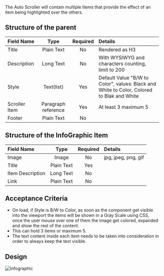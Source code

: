 The Auto Scroller will contain multiple Items that provide the effect of an item being highlighted over the others.

## Structure of the parent

| Field Name       |        Type         | Required | Details               |
| :--------------- | :-----------------: | :------: | :-------------------- |
| Title            |     Plain Text      |    No    | Rendered as H3        |
| Description      |      Long Text      |    No    | With WYSIWYG and characters counting, limit to 200 |
| Style            |     Text(list)      |   Yes    | Default Value "B/W to Color", values: Black and White to Color, Colored to Blak and White |
| Scroller Item    | Paragraph reference |   Yes    | At least 3 maximum 5  |
| Footer           |     Plain Text      |    No    |                       |

## Structure of the InfoGraphic Item

| Field Name       |    Type    | Required | Details             |
| :--------------- | :--------: | :------: | :------------------ |
| Image            |   Image    |    No    | jpg, jpeg, png, gif |
| Title            | Plain Text |    Yes   |                     |
| Item Description | Long Text  |    No    |                     |
| Link             | Plain Text |    No    |                     |


## Acceptance Criteria

- On load, if Style is B/W to Color, as soon as the component get visible into the viewport the items will be shown in a Gray Scale using CSS, once the user mouse over one of them the image get colored, expanded and show the rest of the content.
- This can hold 3 items or maximum 5.
- The text content inside each item needs to be taken into consideration in order to always keep the text visible.

## Design

![Infographic](./assets/autoscroller.gif)

